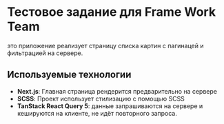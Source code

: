# Тестовое задание для Frame Work Team

это приложение реализует страницу списка картин с пагинацей и фильтрацией на сервере.

## Используемые технологии

- **Next.js**: Главная страница рендерится предварительно на сервере
- **SCSS**: Проект использует стилизацию с помощью SCSS
- **TanStack React Query 5**: данные запрашиваются на сервере и кешируются на клиенте, не идёт повторного запроса.
